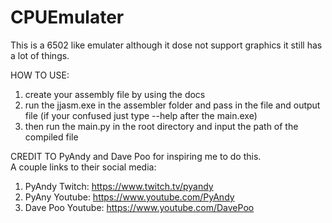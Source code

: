 # CPUEmulater
This is a 6502 like emulater although it dose not support graphics it still has a lot of things.

HOW TO USE:
1. create your assembly file by using the docs
2. run the jjasm.exe in the assembler folder and pass in the file and output file (if your confused just type --help after the main.exe)
3. then run the main.py in the root directory and input the path of the compiled file


CREDIT TO PyAndy and Dave Poo for inspiring me to do this.<br>
A couple links to their social media:<br>
1. PyAndy Twitch: https://www.twitch.tv/pyandy<br>
2. PyAny Youtube: https://www.youtube.com/PyAndy<br>
3. Dave Poo Youtube: https://www.youtube.com/DavePoo
